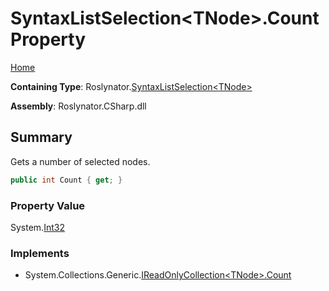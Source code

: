 # SyntaxListSelection\<TNode>\.Count Property

[Home](../../../README.md)

**Containing Type**: Roslynator\.[SyntaxListSelection\<TNode>](../README.md)

**Assembly**: Roslynator\.CSharp\.dll

## Summary

Gets a number of selected nodes\.

```csharp
public int Count { get; }
```

### Property Value

System\.[Int32](https://docs.microsoft.com/en-us/dotnet/api/system.int32)

### Implements

* System\.Collections\.Generic\.[IReadOnlyCollection\<TNode>.Count](https://docs.microsoft.com/en-us/dotnet/api/system.collections.generic.ireadonlycollection-1.count)
